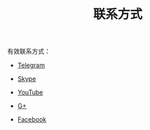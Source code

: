 ﻿---
layout: page

title: 联系方式
breadcrumb: 联系方式

meta: 联系方式

og: img/contacts.png

lang: cn
ref: contacts
---

有效联系方式：

- <a href="https://t.me/chutkoy" target="_blank">Telegram</a>

- <a href="skype:chutkoy89?call" target="_blank">Skype</a>

- <a href="https://www.youtube.com/channel/UCiAxh-kQbW00em5SX1I5n6Q" target="_blank">YouTube</a>

- <a href="https://plus.google.com/+%D0%95%D0%B2%D0%B3%D0%B5%D0%BD%D0%B8%D0%B9%D0%A0%D1%83%D1%81%D1%81%D0%BA%D0%B8%D0%B9%D0%A7%D1%83%D1%82%D0%BA%D0%BE%D0%B989" target="_blank">G+</a>

- <a href="https://www.facebook.com/lincolnvirus" target="_blank">Facebook</a>